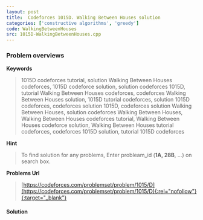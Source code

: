 ```yaml
---
layout: post
title:  Codeforces 1015D. Walking Between Houses solution
categories: ['constructive algorithms', 'greedy']
code: WalkingBetweenHouses
src: 1015D-WalkingBetweenHouses.cpp
---
```

### **Problem overviews**

**Keywords**
> 1015D codeforces tutorial, solution Walking Between Houses codeforces, 1015D codeforce solution, solution codeforces 1015D, tutorial Walking Between Houses codeforces, codeforces Walking Between Houses solution, 1015D tutorial codeforces, solution 1015D codeforces, codeforces solution 1015D, codeforces solution Walking Between Houses, solution codeforces Walking Between Houses, Walking Between Houses codeforces tutorial, Walking Between Houses codeforce solution, Walking Between Houses tutorial codeforces, codeforces 1015D solution, tutorial 1015D codeforces

**Hint**
> To find solution for any problems, Enter probleam_id (**1A, 28B**, ...) on search box. 

**Problems Url**
> [https://codeforces.com/problemset/problem/1015/D](https://codeforces.com/problemset/problem/1015/D){:rel="nofollow"}{:target="_blank"}

#### **Solution**



